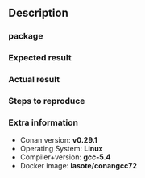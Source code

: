 ## Description
<!--
There are two main issues flows:

If your issue is a bugreport, this means describing what you did,
what did you want to happen and what actually did happen.

If your issue is a feature request, describe the feature and why do you
want it.
-->

### package
<!--
This is relevant for bug reports, but also could be for feature,

If your issue is a bugreport, please provide the package name, version
and channel.

If your issue is a package request, describe the package name and
version.
-->

### Expected result
<!--
This is only relevant for bug reports, but if you do have one,

Please provide what do you think that should happen.
-->

### Actual result
<!--
This is only relevant for bug reports, but if you do have one,

Please provide what you see when you follow your steps.
-->

### Steps to reproduce
<!--
This is only relevant for bug reports, but if you do have one,
please provide a minimal set of steps to reproduce the problem.

Usually this means providing a small and self-contained commands
and specifying conan settings/options used if relevant.
-->

### Extra information
<!--
Fill in any extra information that might be important for your issue.

If your issue is a bugreport, definitely fill out at least the following.
-->
* Conan version: **v0.29.1**
* Operating System: **Linux**
* Compiler+version: **gcc-5.4**
* Docker image: **lasote/conangcc72**
